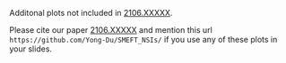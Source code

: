
Additonal plots not included in [2106.XXXXX](https://arxiv.org/abs/2106.XXXXX).

Please cite our paper [2106.XXXXX](https://arxiv.org/abs/2106.XXXXX) and mention this url `https://github.com/Yong-Du/SMEFT_NSIs/` if you use any of these plots in your slides.

